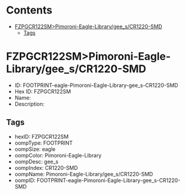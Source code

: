 



Contents
========

* [FZPGCR122SM>Pimoroni-Eagle-Library/gee_s/CR1220-SMD](#fzpgcr122smpimoroni-eagle-librarygee_scr1220-smd)
	* [Tags](#tags)

# FZPGCR122SM>Pimoroni-Eagle-Library/gee_s/CR1220-SMD

- ID: FOOTPRINT-eagle-Pimoroni-Eagle-Library-gee_s-CR1220-SMD
- Hex ID: FZPGCR122SM
- Name: 
- Description: 

## Tags

- hexID: FZPGCR122SM
- oompType: FOOTPRINT
- oompSize: eagle
- oompColor: Pimoroni-Eagle-Library
- oompDesc: gee_s
- oompIndex: CR1220-SMD
- oompName: Pimoroni-Eagle-Library/gee_s/CR1220-SMD
- oompID: FOOTPRINT-eagle-Pimoroni-Eagle-Library-gee_s-CR1220-SMD
